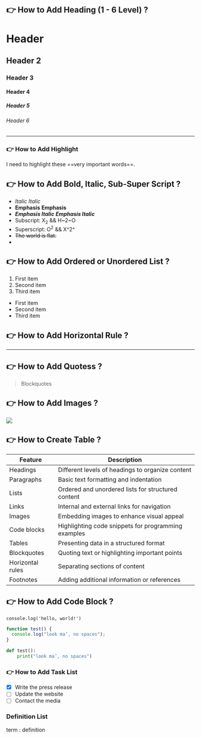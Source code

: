 ## 👉 How to Add Heading (1 - 6 Level) ?

# Header

## Header 2

### Header 3

#### Header 4

##### Header 5

###### Header 6

<hr>

### 👉 How to Add Highlight

I need to highlight these ==very important words==.

## 👉 How to Add Bold, Italic, Sub-Super Script ?

- _Italic_ _Italic_
- **Emphasis** **Emphasis**
- **_Emphasis Italic_** **_Emphasis Italic_**
- Subscript: X<sub>2</sub>  && H~2~O
- Superscript: O<sup>2</sup> && X^2^ 
- ~~The world is flat.~~ 
- 

## 👉 How to Add Ordered or Unordered List ?

1. First item
2. Second item
3. Third item

- First item
- Second item
- Third item

## 👉 How to Add Horizontal Rule ?

---

## 👉 How to Add Quotess ?

> Blockquotes

## 👉 How to Add Images ?

![](https://i0.wp.com/www.globalemancipation.ngo/wp-content/uploads/2017/09/github-logo.png?ssl=1)

## 👉 How to Create Table ?

| Feature          | Description                                         |
| ---------------- | --------------------------------------------------- |
| Headings         | Different levels of headings to organize content    |
| Paragraphs       | Basic text formatting and indentation               |
| Lists            | Ordered and unordered lists for structured content  |
| Links            | Internal and external links for navigation          |
| Images           | Embedding images to enhance visual appeal           |
| Code blocks      | Highlighting code snippets for programming examples |
| Tables           | Presenting data in a structured format              |
| Blockquotes      | Quoting text or highlighting important points       |
| Horizontal rules | Separating sections of content                      |
| Footnotes        | Adding additional information or references         |

## 👉 How to Add Code Block ?

`console.log('hello, world!')`

```javascript
function test() {
  console.log("look ma’, no spaces");
}
```

```python
def test():
    print("look ma’, no spaces")
```

### 👉 How to Add Task List

- [x] Write the press release
- [ ] Update the website
- [ ] Contact the media

### Definition List

term
: definition
